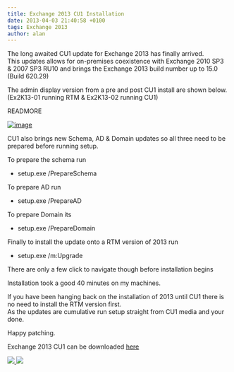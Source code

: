 ```yaml
---
title: Exchange 2013 CU1 Installation
date: 2013-04-03 21:40:58 +0100
tags: Exchange 2013
author: alan
---
```


The long awaited CU1 update for Exchange 2013 has finally arrived.  
This updates allows for on-premises coexistence with Exchange 2010 SP3 & 2007 SP3 RU10 and brings the Exchange 2013 build number up to 15.0 (Build 620.29)

The admin display version from a pre and post CU1 install are shown below. (Ex2K13-01 running RTM & Ex2K13-02 running CU1)

READMORE

[ ![image](http://everythingsysadmin.files.wordpress.com/2013/04/image_thumb.png?w=244&h=52 "image") ](http://everythingsysadmin.files.wordpress.com/2013/04/image.png)

CU1 also brings new Schema, AD & Domain updates so all three need to be prepared before running setup.

To prepare the schema run

- setup.exe /PrepareSchema

To prepare AD run

- setup.exe /PrepareAD

To prepare Domain its

- setup.exe /PrepareDomain

Finally to install the update onto a RTM version of 2013 run

- setup.exe /m:Upgrade

There are only a few click to navigate though before installation begins

Installation took a good 40 minutes on my machines.

If you have been hanging back on the installation of 2013 until CU1 there is no need to install the RTM version first.  
As the updates are cumulative run setup straight from CU1 media and your done.

Happy patching.

Exchange 2013 CU1 can be downloaded [here](http://www.microsoft.com/en-us/download/details.aspx?id=38176)

    
[ ![](http://feeds.wordpress.com/1.0/comments/everythingsysadmin.wordpress.com/542/) ](http://feeds.wordpress.com/1.0/gocomments/everythingsysadmin.wordpress.com/542/) ![](http://stats.wordpress.com/b.gif?host=everythingsysadmin.wordpress.com&blog=8998607&post=542&subd=everythingsysadmin&ref=&feed=1)
